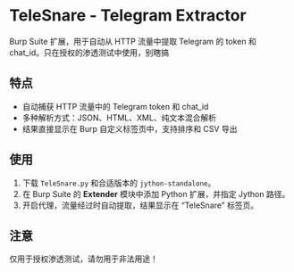 # TeleSnare - Telegram Extractor

Burp Suite 扩展，用于自动从 HTTP 流量中提取 Telegram 的 token 和 chat_id。只在授权的渗透测试中使用，别瞎搞

## 特点

- 自动捕获 HTTP 流量中的 Telegram token 和 chat_id
- 多种解析方式：JSON、HTML、XML、纯文本混合解析
- 结果直接显示在 Burp 自定义标签页中，支持排序和 CSV 导出

## 使用

1. 下载 `TeleSnare.py` 和合适版本的 `jython-standalone`。
2. 在 Burp Suite 的 **Extender** 模块中添加 Python 扩展，并指定 Jython 路径。
3. 开启代理，流量经过时自动提取，结果显示在 “TeleSnare” 标签页。

## 注意

仅用于授权渗透测试，请勿用于非法用途！
